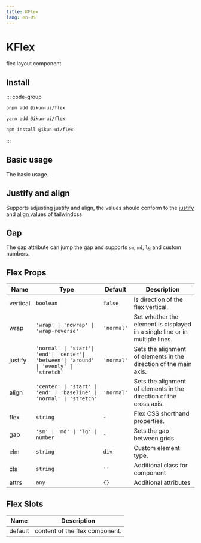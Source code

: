 ```yaml
---
title: KFlex
lang: en-US
---
```


# KFlex

flex layout component

## Install

::: code-group

```bash [pnpm]
pnpm add @ikun-ui/flex
```

```bash [yarn]
yarn add @ikun-ui/flex
```

```bash [npm]
npm install @ikun-ui/flex
```

:::

## Basic usage

The basic usage.

<demo src="flex/basic.svelte"  github='Flex'></demo>

## Justify and align

Supports adjusting justify and align,
the values should conform to the [justify <span class="i-carbon-link text-12px" />](https://www.tailwindcss.cn/docs/justify-content)
and [align <span class="i-carbon-link text-12px" />](https://www.tailwindcss.cn/docs/align-items) values of tailwindcss

<demo src="flex/justify-align.svelte" github='Flex'></demo>

## Gap

The gap attribute can jump the gap and supports `sm`, `md`, `lg` and custom numbers.

<demo src="flex/gap.svelte" github='Flex'></demo>

## Flex Props

| Name     | Type                                                                                                  | Default                                                           | Description                                                                 |
| -------- | ----------------------------------------------------------------------------------------------------- | ----------------------------------------------------------------- | --------------------------------------------------------------------------- |
| vertical | `boolean`                                                                                             | `false`                                                           | Is direction of the flex vertical.                                          |
| wrap     | `'wrap' \| 'nowrap' \| 'wrap-reverse'`                                                                | `'normal'`                                                        | Set whether the element is displayed in a single line or in multiple lines. |
| justify  | `'normal' \| 'start'\| 'end'\| 'center'\| 'between'\| 'around' \| 'evenly' \| 'stretch'` | `'normal'` | Sets the alignment of elements in the direction of the main axis. |
| align    | `'center' \| 'start' \| 'end' \| 'baseline' \| 'normal' \| 'stretch'`                                 | `'normal'`                                                        | Sets the alignment of elements in the direction of the cross axis.          |
| flex     | `string`                                                                                              | `-`                                                               | Flex CSS shorthand properties.                                              |
| gap      | `'sm' \| 'md' \| 'lg' \| number`                                                                      | `-`                                                               | Sets the gap between grids.                                                 |
| elm      | `string`                                                                                              | `div`                                                             | Custom element type.                                                        |
| cls      | `string`                                                                                              | `''`                                                              | Additional class for component                                              |
| attrs    | `any`                                                                                                 | `{}`                                                              | Additional attributes                                                       |

## Flex Slots

| Name    | Description                    |
| ------- | ------------------------------ |
| default | content of the flex component. |
